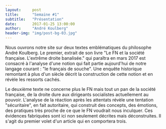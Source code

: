 ```yaml
---
layout:     post
title:      "Semaine #1"
subtitle:   "Présentation"
date:       2017-01-25 13:00:00
author:     "André Koulberg"
header-img: "img/post-bg-03.jpg"
---
```


Nous ouvrons notre site sur deux textes emblématiques du philosophe André Koulberg. Le premier, extrait de son livre "Le FN et la société française. L'extrême droite banalisée." qui paraîtra en mars 2017 est consacré à l'analyse d'une notion qui fait partie aujourd'hui de notre langage courant : "le français de souche". Une enquête historique remontant à plus d'un siècle décrit la construction de cette notion et en révèle les ressorts cachés.

Le deuxième texte ne concerne plus le FN mais tout un pan de la société française, de la droite dure aux dirigeants socialistes actuellement au pouvoir. L'analyse de la réaction après les attentats révèle une tentation "sécuritaire", en fait autoritaire, qui construit des concepts, des émotions, des pratiques très proche de ce que le FN voudrait nous inculquer. Ces évidences fabriquées sont ici non seulement décrites mais déconstruites. Il s'agit du premier volet d'un article qui en comportera trois.
